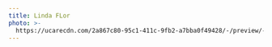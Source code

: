 ```yaml
---
title: Linda FLor
photo: >-
  https://ucarecdn.com/2a867c80-95c1-411c-9fb2-a7bba0f49428/-/preview/-/enhance/50/-/sharp/10/
---
```


